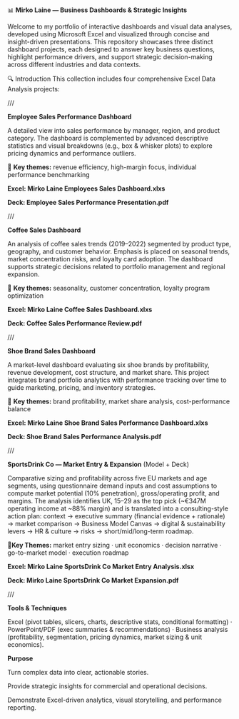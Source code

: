 📊 **Mirko Laine — Business Dashboards & Strategic Insights**

Welcome to my portfolio of interactive dashboards and visual data analyses, developed using Microsoft Excel and visualized through concise and insight-driven presentations. This repository showcases three distinct dashboard projects, each designed to answer key business questions, highlight performance drivers, and support strategic decision-making across different industries and data contexts.

🔍 Introduction This collection includes four comprehensive Excel Data Analysis projects:

///

**Employee Sales Performance Dashboard**

A detailed view into sales performance by manager, region, and product category. The dashboard is complemented by advanced descriptive statistics and visual breakdowns (e.g., box & whisker plots) to explore pricing dynamics and performance outliers.

🔑 **Key themes:** revenue efficiency, high-margin focus, individual performance benchmarking

**Excel: Mirko Laine Employees Sales Dashboard.xlxs**

**Deck: Employee Sales Performance Presentation.pdf**

///


**Coffee Sales Dashboard**

An analysis of coffee sales trends (2019–2022) segmented by product type, geography, and customer behavior. Emphasis is placed on seasonal trends, market concentration risks, and loyalty card adoption. The dashboard supports strategic decisions related to portfolio management and regional expansion.

🔑 **Key themes:** seasonality, customer concentration, loyalty program optimization

**Excel: Mirko Laine Coffee Sales Dashboard.xlxs**

**Deck: Coffee Sales Performance Review.pdf**

///


**Shoe Brand Sales Dashboard**

A market-level dashboard evaluating six shoe brands by profitability, revenue development, cost structure, and market share. This project integrates brand portfolio analytics with performance tracking over time to guide marketing, pricing, and inventory strategies.

🔑 **Key themes:** brand profitability, market share analysis, cost-performance balance

**Excel: Mirko Laine Shoe Brand Sales Performance Dashboard.xlxs**

**Deck: Shoe Brand Sales Performance Analysis.pdf**

///


**SportsDrink Co — Market Entry & Expansion** (Model + Deck)

Comparative sizing and profitability across five EU markets and age segments, using questionnaire demand inputs and cost assumptions to compute market potential (10% penetration), gross/operating profit, and margins. The analysis identifies UK, 15–29 as the top pick (~€347M operating income at ~88% margin) and is translated into a consulting-style action plan: context → executive summary (financial evidence + rationale) → market comparison → Business Model Canvas → digital & sustainability levers → HR & culture → risks → short/mid/long-term roadmap.

🔑**Key Themes:** market entry sizing · unit economics · decision narrative · go-to-market model · execution roadmap

**Excel: Mirko Laine SportsDrink Co Market Entry Analysis.xlsx**

**Deck: Mirko Laine SportsDrink Co Market Expansion.pdf**

///

**Tools & Techniques**

Excel (pivot tables, slicers, charts, descriptive stats, conditional formatting) · PowerPoint/PDF (exec summaries & recommendations) · Business analysis (profitability, segmentation, pricing dynamics, market sizing & unit economics).

**Purpose**

Turn complex data into clear, actionable stories.

Provide strategic insights for commercial and operational decisions.

Demonstrate Excel-driven analytics, visual storytelling, and performance reporting.
